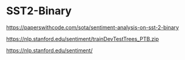 # SST2-Binary


https://paperswithcode.com/sota/sentiment-analysis-on-sst-2-binary

https://nlp.stanford.edu/sentiment/trainDevTestTrees_PTB.zip


https://nlp.stanford.edu/sentiment/

